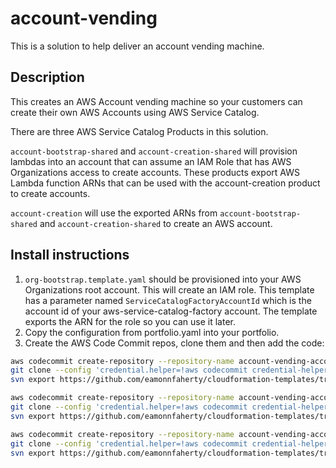 # account-vending
This is a solution to help deliver an account vending machine.

## Description
This creates an AWS Account vending machine so your customers can create their own AWS Accounts using AWS Service Catalog.

There are three AWS Service Catalog Products in this solution.
  
```account-bootstrap-shared``` and ```account-creation-shared``` will provision lambdas into an account that can assume 
an IAM Role that has AWS Organizations access to create accounts.  These products export AWS Lambda function ARNs that
can be used with the account-creation product to create accounts.

```account-creation``` will use the exported ARNs from ```account-bootstrap-shared``` and ```account-creation-shared```
to create an AWS account. 

## Install instructions
1. ```org-bootstrap.template.yaml``` should be provisioned into your AWS Organizations root account.  This will create 
an IAM role.  This template has a parameter named ```ServiceCatalogFactoryAccountId``` which is the account id of your 
aws-service-catalog-factory account.  The template exports the ARN for the role so you can use it later.
1. Copy the configuration from portfolio.yaml into your portfolio.
1. Create the AWS Code Commit repos, clone them and then add the code:
```bash
aws codecommit create-repository --repository-name account-vending-account-creation-shared
git clone --config 'credential.helper=!aws codecommit credential-helper $@' --config 'credential.UseHttpPath=true' https://git-codecommit.eu-west-1.amazonaws.com/v1/repos/account-vending-account-creation-shared
svn export https://github.com/eamonnfaherty/cloudformation-templates/trunk/account-vending/account-creation-shared/v1 account-vending-account-creation-shared --force

aws codecommit create-repository --repository-name account-vending-account-bootstrap-shared
git clone --config 'credential.helper=!aws codecommit credential-helper $@' --config 'credential.UseHttpPath=true' https://git-codecommit.eu-west-1.amazonaws.com/v1/repos/account-vending-account-bootstrap-shared
svn export https://github.com/eamonnfaherty/cloudformation-templates/trunk/account-vending/account-bootstrap-shared/v1 account-vending-account-bootstrap-shared --force

aws codecommit create-repository --repository-name account-vending-account-creation
git clone --config 'credential.helper=!aws codecommit credential-helper $@' --config 'credential.UseHttpPath=true' https://git-codecommit.eu-west-1.amazonaws.com/v1/repos/account-vending-account-creation
svn export https://github.com/eamonnfaherty/cloudformation-templates/trunk/account-vending/account-creation/v1 account-vending-account-creation --force
```


